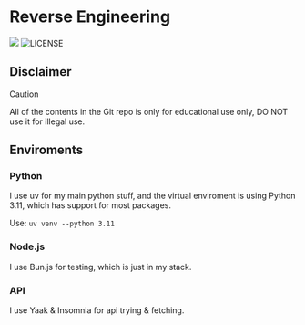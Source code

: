 # Reverse Engineering
![](https://hackatime-badge.hackclub.com/U087ATD163V/reverse_engineering)&nbsp;![LICENSE](https://img.shields.io/github/license/hpware/reverse_engineering?style=flat)

## Disclaimer
> [!CAUTION]
> All of the contents in the Git repo is only for educational use only, DO NOT use it for illegal use.

## Enviroments
### Python
I use uv for my main python stuff, and the virtual enviroment is using Python 3.11, which has support for most packages.

Use: `uv venv --python 3.11`

### Node.js
I use Bun.js for testing, which is just in my stack.

### API
I use Yaak & Insomnia for api trying & fetching.

